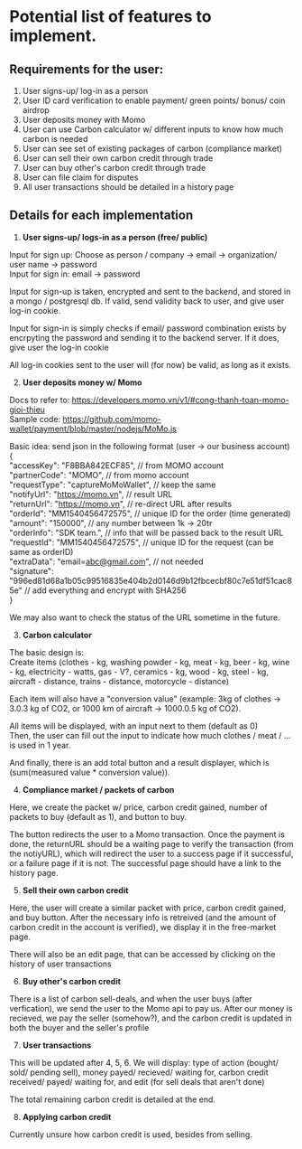 # Potential list of features to implement. 
## Requirements for the user:
1. User signs-up/ log-in as a person
2. User ID card verification to enable payment/ green points/ bonus/ coin airdrop
3. User deposits money with Momo
4. User can use Carbon calculator w/ different inputs to know how much carbon is needed 
5. User can see set of existing packages of carbon (compliance market)
6. User can sell their own carbon credit through trade
7. User can buy other's carbon credit through trade
8. User can file claim for disputes
9. All user transactions should be detailed in a history page


## Details for each implementation
1. **User signs-up/ logs-in as a person (free/ public)**
  
Input for sign up: Choose as person / company -> email -> organization/ user name -> password  
Input for sign in: email -> password  

Input for sign-up is taken, encrypted and sent to the backend, and stored in a mongo / postgresql db. If valid, send validity back to user, and give user log-in cookie.

Input for sign-in is simply checks if email/ password combination exists by encrpyting the password and sending it to the backend server. If it does, give user the log-in cookie

All log-in cookies sent to the user will (for now) be valid, as long as it exists. 

2. **User deposits money w/ Momo**
  
Docs to refer to: https://developers.momo.vn/v1/#cong-thanh-toan-momo-gioi-thieu   
Sample code: https://github.com/momo-wallet/payment/blob/master/nodejs/MoMo.js   

Basic idea: send json in the following format (user -> our business account)   
{  
  "accessKey": "F8BBA842ECF85", // from MOMO account  
  "partnerCode": "MOMO", //  from momo account  
  "requestType": "captureMoMoWallet", // keep the same  
  "notifyUrl": "https://momo.vn", // result URL  
  "returnUrl": "https://momo.vn", // re-direct URL after results  
  "orderId": "MM1540456472575", // unique ID for the order (time generated)  
  "amount": "150000", // any number between 1k -> 20tr  
  "orderInfo": "SDK team.", // info that will be passed back to the result URL  
  "requestId": "MM1540456472575", // unique ID for the request (can be same as orderID)  
  "extraData": "email=abc@gmail.com", // not needed   
  "signature": "996ed81d68a1b05c99516835e404b2d0146d9b12fbcecbf80c7e51df51cac85e"
  // add everything and encrypt with SHA256  
}  
  
We may also want to check the status of the URL sometime in the future. 

3. **Carbon calculator**

The basic design is:  
Create items (clothes - kg, washing powder - kg, meat - kg, beer - kg, wine - kg, electricity - watts, gas - V?, ceramics - kg, wood - kg, steel - kg, aircraft - distance, trains - distance, motorcycle - distance)   

Each item will also have a "conversion value" (example: 3kg of clothes -> 3.0.3 kg of CO2, or 1000 km of aircraft -> 1000.0.5 kg of CO2).   

All items will be displayed, with an input next to them (default as 0)  
Then, the user can fill out the input to indicate how much clothes / meat / ... is used in 1 year.  

And finally, there is an add total button and a result displayer, which is (sum(measured value * conversion value)).  


4. **Compliance market / packets of carbon**
   
Here, we create the packet w/ price, carbon credit gained, number of packets to buy (default as 1), and button to buy.  

The button redirects the user to a Momo transaction. Once the payment is done, the returnURL should be a waiting page to verify the transaction (from the notiyURL), which will redirect the user to a success page if it successful, or a failure page if it is not. The successful page should have a link to the history page.   

5. **Sell their own carbon credit**

Here, the user will create a similar packet with price, carbon credit gained, and buy button. After the necessary info is retreived (and the amount of carbon credit in the account is verified), we display it in the free-market page.

There will also be an edit page, that can be accessed by clicking on the history of user transactions
  
6. **Buy other's carbon credit**  

There is a list of carbon sell-deals, and when the user buys (after verfication), we send the user to the Momo api to pay us. After our money is recieved, we pay the seller (somehow?), and the carbon credit is updated in both the buyer and the seller's profile  


7. **User transactions**

This will be updated after 4, 5, 6. 
We will display: type of action (bought/ sold/ pending sell), money payed/ recieved/ waiting for, carbon credit received/ payed/ waiting for, and edit (for sell deals that aren't done)

The total remaining carbon credit is detailed at the end. 

8. **Applying carbon credit**

Currently unsure how carbon credit is used, besides from selling. 
